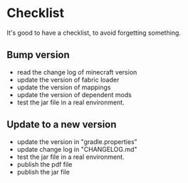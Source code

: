# Checklist

It's good to have a checklist, to avoid forgetting something.

## Bump version

- read the change log of minecraft version
- update the version of fabric loader
- update the version of mappings
- update the version of dependent mods
- test the jar file in a real environment.

## Update to a new version

- update the version in "gradle.properties"
- update change log in "CHANGELOG.md"
- test the jar file in a real environment.
- publish the pdf file
- publish the jar file